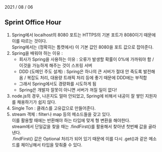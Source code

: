 2021 / 08 / 06

## Sprint Office Hour

1. Spring에서 localhost의 8080 포트는 HTTPS의 기본 포트가 8080이기 때문에 이를 따르는 것이다.  
   Spring에서는 (정확히는 톰캣에서) 이 기본 값인 8080을 포트 값으로 잡아준다.
2. Spring을 배워야 하는 이유 :
   - 회사가 Spring을 사용하는 이유 : 오류가 발생할 확률이 0%에 가까워야 함 / 이것을 가능하게 해주는 것이 스프링 서버
   - DDD (도메인 주도 설계) : Spring은 하나의 큰 서버가 절대 안 죽도록 발전해 옴 / 복잡도 처리, 대용량 트래픽 처리 등에 좋기 때문에 DDD에는 부적합
   - 그래서 Spring에서도 경량화를 시도하게 됨
   - Spring은 개발자 잘못이 아니면 서버가 꺼질 일이 없다!
3. node.js의 경우, 나온지도 얼마 안되었고, Spring에 비해서 내공이 잘 쌓인 지원자를 채용하기가 쉽지 않다.
4. Single Ton : 클래스를 고유값으로 만들어준다.
5. stream 객체 : filter나 map 등의 메소드들을 갖고 있다.  
   이를 활용할 때에는 반환해야 하는 타입에 맞게 형 변환을 해야한다.  
   stream에서 단일값을 찾을 때는 .findFirst()를 활용해서 찾아낸 첫번째 값을 골라낸다.  
   .findFirst() 값은 Optional 처리가 되어 있기 때문에 이를 다시 .get()과 같은 메소드를 체이닝해서 타입을 맞춰줄 수 있다.
